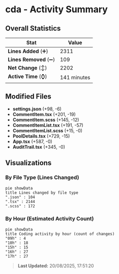 # cda - Activity Summary 

## Overall Statistics

| Stat                   | Value                                                             |
| ---------------------- | ----------------------------------------------------------------- |
| **Lines Added** (➕)   | 2311                                          |
| **Lines Removed** (➖) | 109                                        |
| **Net Change** (↕)    | 2202                |
| **Active Time** (⌚)   | 141 minutes |


## Modified Files
- **settings.json** (+98, -6)
- **CommentItem.tsx** (+201, -19)
- **CommentItem.scss** (+145, -12)
- **CommentItemList.tsx** (+191, -57)
- **CommentItemList.scss** (+15, -0)
- **PoolDetails.tsx** (+729, -15)
- **App.tsx** (+587, -0)
- **AuditTrail.tsx** (+345, -0)

## Visualizations

### By File Type (Lines Changed)

```mermaid
pie showData
title Lines changed by file type
".json" : 104
".tsx" : 2144
".scss" : 172
```

### By Hour (Estimated Activity Count)

```mermaid
pie showData
title Coding activity by hour (count of changes)
"09h" : 4
"10h" : 18
"15h" : 15
"16h" : 27
"17h" : 27
```


> **Last Updated:** 20/08/2025, 17:51:20